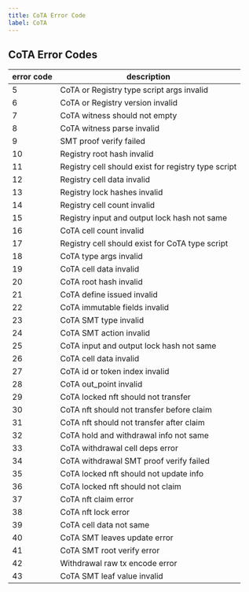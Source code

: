 ```yaml
---
title: CoTA Error Code
label: CoTA
---
```


## CoTA Error Codes

| error code | description                                         |
| ---------- | --------------------------------------------------- |
| 5          | CoTA or Registry type script args invalid           |
| 6          | CoTA or Registry version invalid                    |
| 7          | CoTA witness should not empty                       |
| 8          | CoTA witness parse invalid                          |
| 9          | SMT proof verify failed                             |
| 10         | Registry root hash invalid                          |
| 11         | Registry cell should exist for registry type script |
| 12         | Registry cell data invalid                          |
| 13         | Registry lock hashes invalid                        |
| 14         | Registry cell count invalid                         |
| 15         | Registry input and output lock hash not same        |
| 16         | CoTA cell count invalid                             |
| 17         | Registry cell should exist for CoTA type script     |
| 18         | CoTA type args invalid                              |
| 19         | CoTA cell data invalid                              |
| 20         | CoTA root hash invalid                              |
| 21         | CoTA define issued invalid                          |
| 22         | CoTA immutable fields invalid                       |
| 23         | CoTA SMT type invalid                               |
| 24         | CoTA SMT action invalid                             |
| 25         | CoTA input and output lock hash not same            |
| 26         | CoTA cell data invalid                              |
| 27         | CoTA id or token index invalid                      |
| 28         | CoTA out_point invalid                              |
| 29         | CoTA locked nft should not transfer                 |
| 30         | CoTA nft should not transfer before claim           |
| 31         | CoTA nft should not transfer after claim            |
| 32         | CoTA hold and withdrawal info not same              |
| 33         | CoTA withdrawal cell deps error                     |
| 34         | CoTA withdrawal SMT proof verify failed             |
| 35         | CoTA locked nft should not update info              |
| 36         | CoTA locked nft should not claim                    |
| 37         | CoTA nft claim error                                |
| 38         | CoTA nft lock error                                 |
| 39         | CoTA cell data not same                             |
| 40         | CoTA SMT leaves update error                        |
| 41         | CoTA SMT root verify error                          |
| 42         | Withdrawal raw tx encode error                      |
| 43         | CoTA SMT leaf value invalid                         |